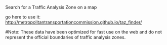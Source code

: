 Search for a Traffic Analysis Zone on a map

go here to use it:
http://metropolitantransportationcommission.github.io/taz_finder/

#Note:
These data have been optimized for fast use on the web and do not represent the official boundaries of traffic analysis zones. 
